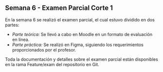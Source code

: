 ## Semana 6 - Examen Parcial Corte 1

En la semana 6 se realizó el examen parcial, el cual estuvo dividido en dos partes:

- *Parte teórica:* Se llevó a cabo en Moodle en un formato de evaluación en línea.
- *Parte práctica:* Se realizó en Figma, siguiendo los requerimientos proporcionados por el profesor.

Toda la documentación y detalles sobre el examen parcial están disponibles en la rama Feature/exam del repositorio en Git.